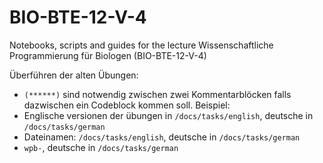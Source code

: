 # BIO-BTE-12-V-4
Notebooks, scripts and guides for the lecture Wissenschaftliche Programmierung für Biologen (BIO-BTE-12-V-4)

Überführen der alten Übungen:
- `(******)` sind notwendig zwischen zwei Kommentarblöcken falls dazwischen ein Codeblock kommen soll. Beispiel: 
- Englische versionen der übungen in `/docs/tasks/english`, deutsche in `/docs/tasks/german`
- Dateinamen: `/docs/tasks/english`, deutsche in `/docs/tasks/german`
- `wpb-`, deutsche in `/docs/tasks/german`